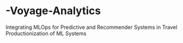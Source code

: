 # -Voyage-Analytics
 Integrating MLOps for Predictive and Recommender Systems in Travel Productionization of ML Systems
